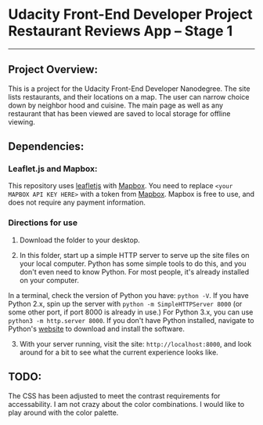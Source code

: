 # Udacity Front-End Developer Project Restaurant Reviews App – Stage 1
---

## Project Overview:

This is a project for the Udacity Front-End Developer Nanodegree. The site lists restaurants, and their locations on a map. The user can narrow choice down by neighbor hood and cuisine. The main page as well as any restaurant that has been viewed are saved to local storage for offline viewing.


## Dependencies:
### Leaflet.js and Mapbox:

This repository uses [leafletjs](https://leafletjs.com/) with [Mapbox](https://www.mapbox.com/). You need to replace `<your MAPBOX API KEY HERE>` with a token from [Mapbox](https://www.mapbox.com/). Mapbox is free to use, and does not require any payment information. 


### Directions for use
1. Download the folder to your desktop.

2. In this folder, start up a simple HTTP server to serve up the site files on your local computer. Python has some simple tools to do this, and you don't even need to know Python. For most people, it's already installed on your computer. 

In a terminal, check the version of Python you have: `python -V`. If you have Python 2.x, spin up the server with `python -m SimpleHTTPServer 8000` (or some other port, if port 8000 is already in use.) For Python 3.x, you can use `python3 -m http.server 8000`. If you don't have Python installed, navigate to Python's [website](https://www.python.org/) to download and install the software.

3. With your server running, visit the site: `http://localhost:8000`, and look around for a bit to see what the current experience looks like.

## TODO:

The CSS has been adjusted to meet the contrast requirements for accessability. I am not crazy about the color combinations. I would like to play around with the color palette.


